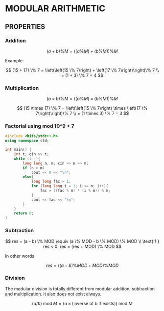 # **MODULAR ARITHMETIC**

## **PROPERTIES**

### Addition

$$
(a + b) \% M = \left(\left(a \% M\right) + \left(b \% M\right)\right)\% M
$$

Example:

$$
(15 + 17) \% 7 = \left(\left(15 \% 7\right) + \left(17 \% 7\right)\right)\% 7 \\ = (1 + 3) \% 7 = 4
$$

### Multiplication

$$
(a \times b) \% M = \left(\left(a \% M\right) \times \left(b \% M\right)\right)\% M
$$

$$
(15 \times 17) \% 7 = \left(\left(15 \% 7\right) \times \left(17 \% 7\right)\right)\% 7 \\ = (1 \times 3) \% 7 = 3
$$

### Factorial using mod 10^9 + 7
```cpp
#include <bits/stdc++.h>
using namespace std;

int main() {
	int t; cin >> t;
	while (t--){
	    long long n, m; cin >> n >> m;
        if (n > m)
            cout << 0 << "\n";
        else{
            long long fac = 1;
    	    for (long long i = 1; i <= n; i++){
    	        fac = ((fac % m) * (i % m)) % m;
    	    }
    	    cout << fac << "\n";
        }
	}
	return 0;
}
```

### Subtraction

$$
res = (a - b) \% MOD \equiv (a \% MOD - b \% MOD) \% MOD \\ 
\text{If } res < 0: res = (res + MOD) \% MOD
$$

In other words

$$
res = ((a - b) \% MOD + MOD) \% MOD
$$

### Division

The modular division is totally different from modular addition, subtraction and multiplication. It also does not exist always.

$$
(a / b) \text{ mod } M = (a \times (\text{inverse of b if exists})) \text{ mod } M
$$